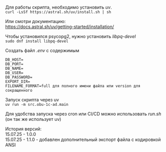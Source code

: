 Для работы скрипта, необходимо установить *uv*.  
`curl -LsSf https://astral.sh/uv/install.sh | sh`  
  
Или смотри документацию:  
https://docs.astral.sh/uv/getting-started/installation/  
  
Чтобы установился psycopg2, нужно установить *libpq-devel*  
`sudo dnf install libpq-devel`  
  
Создать файл *.env* с содержимым
```
DB_HOST=
DB_PORT=
DB_NAME=
DB_USER=
DB_PASSWORD=
EXPORT_DIR=
FILENAME_FORMAT=full для полного имени файла или version для сокращенного
```
Запуск скрипта через uv  
`uv run -m src.obu-1c-ad.main`  
  
Для удобства запуска через cron или CI/CD можно использовать *run.sh* (он так же использует uv)  
  
История версий:  
15.07.25 - 1.0.0  
15.07.25 - 1.1.0 - добавлен дополнительный экспорт файла с кодировкой ANSI  
  
